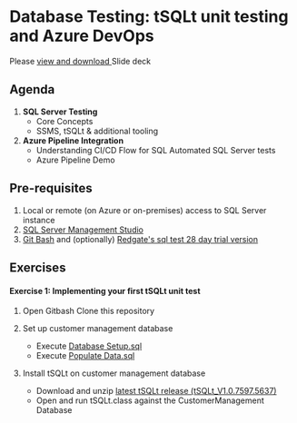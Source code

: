 # Database Testing: tSQLt unit testing and Azure DevOps

Please [view and download ](https://github.com/Gwayaboy/Module2-UIAutomationTesting/blob/master/Content/AutomationTesting-Module2-18th.pdf) Slide deck

## Agenda

1. **SQL Server Testing**
    - Core Concepts
    - SSMS, tSQLt & additional tooling
2. **Azure Pipeline Integration**
    - Understanding CI/CD Flow for SQL Automated SQL Server tests
    - Azure Pipeline Demo

## Pre-requisites
    
1. Local or remote (on Azure or on-premises) access to SQL Server instance   
2. [SQL Server Management Studio](https://aka.ms/ssmsfullsetup)    
3. [Git Bash](https://git-scm.com/download/win) and (optionally) [Redgate's sql test 28 day trial version](https://www.red-gate.com/products/sql-development/sql-test/trial/)

## Exercises

  #### Exercise 1: Implementing your first tSQLt unit test

  1. Open Gitbash Clone this repository 
  2. Set up customer management database
        - Execute [Database Setup.sql](https://github.com/Gwayaboy/DatabaseTesting/blob/main/1%20-%20tSQlt_UnitTests/01%20-%20Setup%20DB/Database%20Setup.sql)
        - Execute [Populate Data.sql](https://github.com/Gwayaboy/DatabaseTesting/blob/main/1%20-%20tSQlt_UnitTests/01%20-%20Setup%20DB/Populate%20Data.sql)
    
  2. Install tSQLt on customer management database
        - Download and unzip [latest tSQLt release (tSQLt_V1.0.7597.5637)](http://tsqlt.org/download/tsqlt/)
        - Open and run tSQLt.class against the CustomerManagement Database 
        





